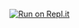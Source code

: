 
[![Run on Repl.it](https://repl.it/badge/github/navaneethkm004/discord-24x7-music)](https://repl.it/github/aisbir/Radio-Aisbirkun)
